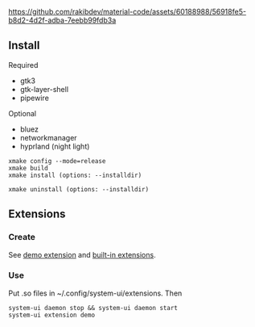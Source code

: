 https://github.com/rakibdev/material-code/assets/60188988/56918fe5-b8d2-4d2f-adba-7eebb99fdb3a

## Install

Required

- gtk3
- gtk-layer-shell
- pipewire

Optional

- bluez
- networkmanager
- hyprland (night light)

```
xmake config --mode=release
xmake build
xmake install (options: --installdir)
```

```
xmake uninstall (options: --installdir)
```

## Extensions

### Create

See [demo extension](demo/extension/) and [built-in extensions](extensions/).

### Use

Put .so files in ~/.config/system-ui/extensions. Then

```
system-ui daemon stop && system-ui daemon start
system-ui extension demo
```
